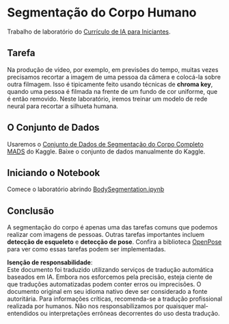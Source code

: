 # Segmentação do Corpo Humano

Trabalho de laboratório do [Currículo de IA para Iniciantes](https://github.com/microsoft/ai-for-beginners).

## Tarefa

Na produção de vídeo, por exemplo, em previsões do tempo, muitas vezes precisamos recortar a imagem de uma pessoa da câmera e colocá-la sobre outra filmagem. Isso é tipicamente feito usando técnicas de **chroma key**, quando uma pessoa é filmada na frente de um fundo de cor uniforme, que é então removido. Neste laboratório, iremos treinar um modelo de rede neural para recortar a silhueta humana.

## O Conjunto de Dados

Usaremos o [Conjunto de Dados de Segmentação do Corpo Completo MADS](https://www.kaggle.com/datasets/tapakah68/segmentation-full-body-mads-dataset) do Kaggle. Baixe o conjunto de dados manualmente do Kaggle.

## Iniciando o Notebook

Comece o laboratório abrindo [BodySegmentation.ipynb](../../../../../../lessons/4-ComputerVision/12-Segmentation/lab/BodySegmentation.ipynb)

## Conclusão

A segmentação do corpo é apenas uma das tarefas comuns que podemos realizar com imagens de pessoas. Outras tarefas importantes incluem **detecção de esqueleto** e **detecção de pose**. Confira a biblioteca [OpenPose](https://github.com/CMU-Perceptual-Computing-Lab/openpose) para ver como essas tarefas podem ser implementadas.

**Isenção de responsabilidade**:  
Este documento foi traduzido utilizando serviços de tradução automática baseados em IA. Embora nos esforcemos pela precisão, esteja ciente de que traduções automatizadas podem conter erros ou imprecisões. O documento original em seu idioma nativo deve ser considerado a fonte autoritária. Para informações críticas, recomenda-se a tradução profissional realizada por humanos. Não nos responsabilizamos por quaisquer mal-entendidos ou interpretações errôneas decorrentes do uso desta tradução.